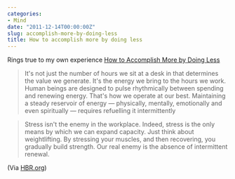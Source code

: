 ```yaml
---
categories:
- Mind
date: "2011-12-14T00:00:00Z"
slug: accomplish-more-by-doing-less
title: How to accomplish more by doing less
---
```

Rings true to my own experience
[How to Accomplish More by Doing Less][harvardbusiness]

> It's not just the number of hours we sit at a desk in that determines the value we generate. It's the energy we bring to the hours we work. Human beings are designed to pulse rhythmically between spending and renewing energy. That's how we operate at our best. Maintaining a steady reservoir of energy &#x2014; physically, mentally, emotionally and even spiritually &#x2014; requires refuelling it intermittently

> Stress isn't the enemy in the workplace. Indeed, stress is the only means by which we can expand capacity. Just think about weightlifting. By stressing your muscles, and then recovering, you gradually build strength. Our real enemy is the absence of intermittent renewal.

(Via [HBR.org][hbr])

[harvardbusiness]: http://feeds.harvardbusiness.org/~r/harvardbusiness/~3/MNiM02kRLOE/how-to-accomplish-more-by-doin.html
[hbr]: http://blogs.hbr.org/
